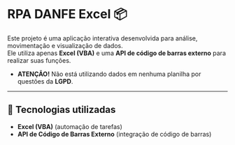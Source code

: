 # RPA DANFE Excel 📦

Este projeto é uma aplicação interativa desenvolvida para análise, movimentação e visualização de dados.  
Ele utiliza apenas **Excel (VBA)** e uma **API de código de barras externo** para realizar suas funções.

- **ATENÇÃO!** Não está utilizando dados em nenhuma planilha por questões da **LGPD**.
---

## 🚀 Tecnologias utilizadas

- **Excel (VBA)** (automação de tarefas)
- **API de Código de Barras Externo** (integração de código de barras)
